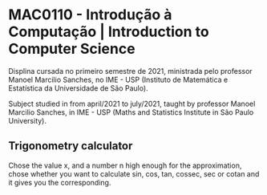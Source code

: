 # MAC0110 - Introdução à Computação | Introduction to Computer Science

 Displina cursada no primeiro semestre de 2021, ministrada pelo professor Manoel Marcilio Sanches, no IME - USP (Instituto de Matemática e Estatística da Universidade de São Paulo).
 
 Subject studied in from april/2021 to july/2021, taught by professor Manoel Marcilio Sanches, in IME - USP (Maths and Statistics Institute in São Paulo University).

## Trigonometry calculator
Chose the value x, and a number n high enough for the approximation, chose whether you want to calculate sin, cos, tan, cossec, sec or cotan and it gives you the corresponding.
